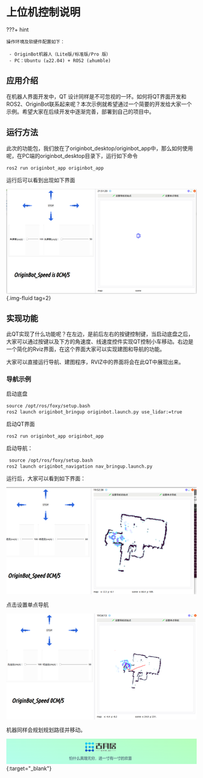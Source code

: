 # **上位机控制说明**

???+ hint


	操作环境及软硬件配置如下：
	
	 - OriginBot机器人（Lite版/标准版/Pro 版）
	 - PC：Ubuntu (≥22.04) + ROS2 (≥humble)




## **应用介绍**

 在机器人界面开发中，QT 设计同样是不可忽视的一环。如何将QT界面开发和ROS2、OriginBot联系起来呢？本次示例就希望通过一个简要的开发给大家一个示例。希望大家在后续开发中逐渐完善，部署到自己的项目中。



## **运行方法**

  此次的功能包，我们放在了originbot_desktop/originbot_app中，那么如何使用呢，在PC端的originbot_desktop目录下，运行如下命令

```
ros2 run originbot_app originbot_app
```

运行后可以看到出现如下界面

![Qt1](../assets/img/hmi/hmi.jpg){.img-fluid tag=2}



## **实现功能**

此QT实现了什么功能呢？在左边，是前后左右的按键控制键，当启动底盘之后，大家可以通过按键以及下方的角速度、线速度控件实现QT控制小车移动。右边是一个简化的Rviz界面，在这个界面大家可以实现建图和导航的功能。

大家可以直接运行导航、建图程序，RVIZ中的界面将会在此QT中展现出来。

### **导航示例**

启动底盘

```
source /opt/ros/foxy/setup.bash
ros2 launch originbot_bringup originbot.launch.py use_lidar:=true
```

启动QT界面

```
ros2 run originbot_app originbot_app
```

启动导航：

```
 source /opt/ros/foxy/setup.bash
ros2 launch originbot_navigation nav_bringup.launch.py
```

运行后，大家可以看到如下界面：

![demo1](../assets/img/hmi/demo1.png)

点击设置单点导航

![demo2](../assets/img/hmi/demo2.png)

机器同样会规划规划路径并移动。

[![图片1](../assets/img/footer.png)](https://www.guyuehome.com/){:target="_blank"}